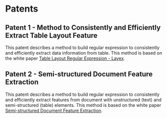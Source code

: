 # Patents

## Patent 1 - Method to Consistently and Efficiently Extract Table Layout Feature

This patent describes a method to build regular expression to consistently and efficiently extract data information from
table. This method is based on the white paper [Table Layout Regular Expression - Layex](resources/layex.pdf).

## Patent 2 - Semi-structured Document Feature Extraction

This patent describes a method to build regular expression to consistently and efficiently extract features  from
document with unstructured (text) and semi-structured (table) elements. This method is based on the white paper
[Semi-structured Document Feature Extraction](resources/feature-extraction.pdf).